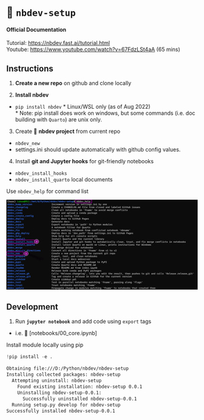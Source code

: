 📒 `nbdev-setup`
================

<!-- WARNING: THIS FILE WAS AUTOGENERATED! DO NOT EDIT! -->

#### Official Documentation

Tutorial: https://nbdev.fast.ai/tutorial.html  
Youtube: https://www.youtube.com/watch?v=67FdzLSt4aA (65 mins)

## Instructions

1.  **Create a new repo** on github and clone locally

2.  **Install nbdev**

-   `pip install nbdev` \* Linux/WSL only (as of Aug 2022)  
    \* Note: pip install does work on windows, but some commands
    (i.e. doc building with `Quarto`) are unix only.

3.  Create 📒 **nbdev project** from current repo  

-   `nbdev_new`  
-   settings.ini should update automatically with github config values.

4.  Install **git and Jupyter hooks** for git-friendly notebooks  

-   `nbdev_install_hooks`
-   `nbdev_install_quarto` local documents

Use `nbdev_help` for command list

![image.png](index_files/figure-gfm/image.png)

## Development

1.  Run **`jupyter notebook`** and add code using `export` tags

-   i.e. 📑 \[notebooks/00_core.ipynb\]

Install module locally using pip

``` python
!pip install -e .
```

    Obtaining file:///D:/Python/nbdev/nbdev-setup
    Installing collected packages: nbdev-setup
      Attempting uninstall: nbdev-setup
        Found existing installation: nbdev-setup 0.0.1
        Uninstalling nbdev-setup-0.0.1:
          Successfully uninstalled nbdev-setup-0.0.1
      Running setup.py develop for nbdev-setup
    Successfully installed nbdev-setup-0.0.1
